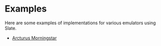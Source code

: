 # Examples
Here are some examples of implementations for various emulators using Slate.

* [Arcturus Morningstar](arcturus/README.md)